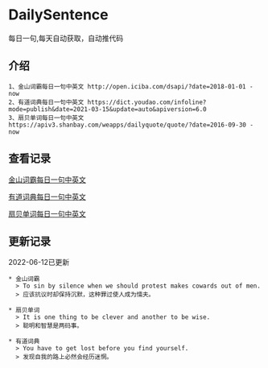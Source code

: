 # DailySentence

每日一句,每天自动获取，自动推代码

## 介绍

```
1、金山词霸每日一句中英文 http://open.iciba.com/dsapi/?date=2018-01-01 - now
2、有道词典每日一句中英文 https://dict.youdao.com/infoline?mode=publish&date=2021-03-15&update=auto&apiversion=6.0
3、扇贝单词每日一句中英文 https://apiv3.shanbay.com/weapps/dailyquote/quote/?date=2016-09-30 - now
```

## 查看记录

[金山词霸每日一句中英文](./data/iciba/)

[有道词典每日一句中英文](./data/youdao/)

[扇贝单词每日一句中英文](./data/shanbay/)

## 更新记录
2022-06-12已更新 
```
* 金山词霸
  > To sin by silence when we should protest makes cowards out of men.
  > 应该抗议时却保持沉默，这种罪过使人成为懦夫。

* 扇贝单词
  > It is one thing to be clever and another to be wise.
  > 聪明和智慧是两码事。

* 有道词典
  > You have to get lost before you find yourself.
  > 发现自我的路上必然会经历迷惘。

```

